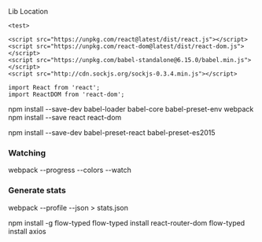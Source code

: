 
Lib Location

`<test>`

`<script src="https://unpkg.com/react@latest/dist/react.js"></script>`  
`<script src="https://unpkg.com/react-dom@latest/dist/react-dom.js"></script>`  
`<script src="https://unpkg.com/babel-standalone@6.15.0/babel.min.js"></script>`  
`<script src="http://cdn.sockjs.org/sockjs-0.3.4.min.js"></script>`  

    
    
    import React from 'react';
    import ReactDOM from 'react-dom';
    
npm install --save-dev babel-loader babel-core babel-preset-env webpack  
npm install --save react react-dom  

npm install --save-dev babel-preset-react babel-preset-es2015  


### Watching
webpack --progress --colors --watch

### Generate stats
webpack --profile --json > stats.json


npm install -g flow-typed
flow-typed install react-router-dom
flow-typed install axios
